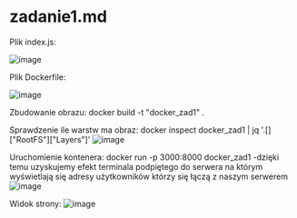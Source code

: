 # zadanie1.md

Plik index.js:

![image](https://github.com/lukas5555510/DOCKER_ZAD1/assets/83607788/aba34d32-54fd-4bd7-8469-a1b391d4fa9d)

Plik Dockerfile:

![image](https://github.com/lukas5555510/DOCKER_ZAD1/assets/83607788/f4bb1aa4-b9c1-43b7-989d-c57893493e27)

Zbudowanie obrazu:
docker build -t "docker_zad1" .

Sprawdzenie ile warstw ma obraz:
docker inspect docker_zad1 | jq '.[]["RootFS"]["Layers"]'
![image](https://github.com/lukas5555510/DOCKER_ZAD1/assets/83607788/fa6c3569-c922-45f4-878e-5e4f8e4174bc)


Uruchomienie kontenera:
docker run -p 3000:8000 docker_zad1
-dzięki temu uzyskujemy efekt terminala podpiętego do serwera na którym wyświetlają się adresy użytkowników którzy się łączą z naszym serwerem
![image](https://github.com/lukas5555510/DOCKER_ZAD1/assets/83607788/1c0ec094-6d2f-44b4-a4b6-7c89c68e5681)

Widok strony:
![image](https://github.com/lukas5555510/DOCKER_ZAD1/assets/83607788/653e6369-0ee5-4ae8-bf91-3accfe0eea59)

